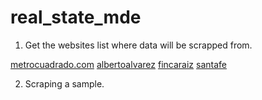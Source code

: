 # real_state_mde

1. Get the websites list where data will be scrapped from.

[metrocuadrado.com](https://www.metrocuadrado.com/apartamentos/arriendo/medellin/)
[albertoalvarez](https://albertoalvarez.com/)
[fincaraiz](https://fincaraiz.com.co/)
[santafe](https://www.arrendamientossantafe.com/)

2. Scraping a sample.